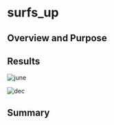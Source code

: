 # surfs_up

## Overview and Purpose


## Results

![june](https://github.com/tylerfallon/surfs_up/blob/main/Resources/june_temps.png?raw=true)

![dec](https://github.com/tylerfallon/surfs_up/blob/main/Resources/dec_temps.png?raw=true)


## Summary

